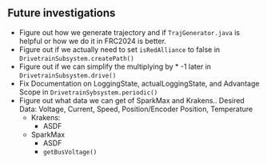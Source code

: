 ## Future investigations

* Figure out how we generate trajectory and if `TrajGenerator.java` is helpful or how we do it in FRC2024 is better.
* Figure out if we actually need to set `isRedAlliance` to false in `DrivetrainSubsystem.createPath()`  
* Figure out if we can simplify the multiplying by * -1 later in `DrivetrainSubsystem.drive()`
* Fix Documentation on LoggingState, actualLoggingState, and Advantage Scope in `DrivetrainSybsystem.periodic()`
* Figure out what data we can get of SparkMax and Krakens.. Desired Data: Voltage, Current, Speed, Position/Encoder Position, Temperature
  * Krakens: 
    * ASDF
  * SparkMax
    * ASDF
    * `getBusVoltage()`
